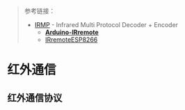 > 参考链接：
>
> - [IRMP](https://github.com/IRMP-org/IRMP) - Infrared Multi Protocol Decoder + Encoder
>   - **[Arduino-IRremote](https://github.com/Arduino-IRremote/Arduino-IRremote)**
>   - [IRremoteESP8266](https://github.com/crankyoldgit/IRremoteESP8266)

# 红外通信

## 红外通信协议

